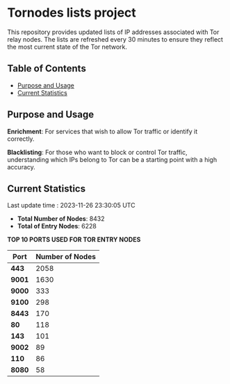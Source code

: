 # Tornodes lists project

This repository provides updated lists of IP addresses associated with Tor relay nodes. The lists are refreshed every 30 minutes to ensure they reflect the most current state of the Tor network.

## Table of Contents

- [Purpose and Usage](#purpose-and-usage)
- [Current Statistics](#current-statistics)


## Purpose and Usage

**Enrichment**: For services that wish to allow Tor traffic or identify it correctly.

**Blacklisting**: For those who want to block or control Tor traffic, understanding which IPs belong to Tor can be a starting point with a high accuracy.

## Current Statistics

Last update time : 2023-11-26 23:30:05 UTC

- **Total Number of Nodes**: 8432
- **Total of Entry Nodes**: 6228

**TOP 10 PORTS USED FOR TOR ENTRY NODES**

| **Port** | **Number of Nodes** |
|------|-----------------|
| **443**   | 2058  |
| **9001**   | 1630  |
| **9000**   | 333  |
| **9100**   | 298  |
| **8443**   | 170  |
| **80**   | 118  |
| **143**   | 101  |
| **9002**   | 89  |
| **110**   | 86  |
| **8080**   | 58  |


